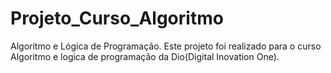 # Projeto_Curso_Algoritmo
Algoritmo e Lógica de Programação.
Este projeto foi realizado para o curso Algoritmo e logica de programação da Dio(Digital Inovation One).
